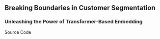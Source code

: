 ## Breaking Boundaries in Customer Segmentation
### Unleashing the Power of Transformer-Based Embedding

Source Code 
